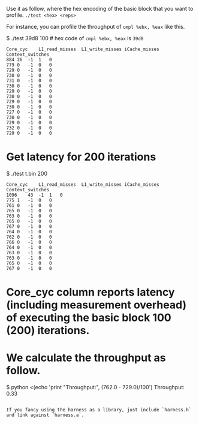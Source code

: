 Use it as follow, where <hex> the hex encoding of the basic block that you want to profile.
`./test <hex> <reps>`

For instance, you can profile the throughput of `cmpl %ebx, %eax` like this.

$ ./test 39d8 100 # hex code of `cmpl %ebx, %eax` is `39d8`
```
Core_cyc	L1_read_misses	L1_write_misses	iCache_misses	Context_switches
884	26	-1	1	0
779	0	-1	0	0
729	0	-1	0	0
730	0	-1	0	0
731	0	-1	0	0
730	0	-1	0	0
729	0	-1	0	0
730	0	-1	0	0
729	0	-1	0	0
730	0	-1	0	0
727	0	-1	0	0
730	0	-1	0	0
729	0	-1	0	0
732	0	-1	0	0
729	0	-1	0	0
```

# Get latency for 200 iterations 
$ ./test t.bin 200
```
Core_cyc	L1_read_misses	L1_write_misses	iCache_misses	Context_switches
1096	43	-1	1	0
775	1	-1	0	0
761	0	-1	0	0
765	0	-1	0	0
763	0	-1	0	0
765	0	-1	0	0
767	0	-1	0	0
764	0	-1	0	0
762	0	-1	0	0
766	0	-1	0	0
764	0	-1	0	0
763	0	-1	0	0
763	0	-1	0	0
765	0	-1	0	0
767	0	-1	0	0
```

# Core_cyc column reports latency (including measurement overhead) of executing the basic block 100 (200) iterations.
# We calculate the throughput as follow.
$ python <(echo 'print "Throughput:", (762.0 - 729.0)/100')
Throughput: 0.33
```

If you fancy using the harness as a library, just include `harness.h` and link against `harness.a`.
